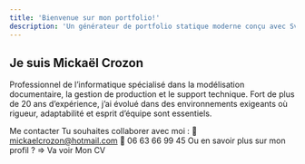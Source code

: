 ```yaml
---
title: 'Bienvenue sur mon portfolio!'
description: 'Un générateur de portfolio statique moderne conçu avec SvelteKit et Tailwind CSS. Içi je présente mon travail avec élégance et simplicité.'
---
```


## Je suis Mickaël Crozon

Professionnel de l’informatique spécialisé dans la modélisation documentaire, la gestion de production et le support technique. Fort de plus de 20 ans d’expérience, j’ai évolué dans des environnements exigeants où rigueur, adaptabilité et esprit d’équipe sont essentiels.

Me contacter
Tu souhaites collaborer avec moi : 📧 mickaelcrozon@hotmail.com 📱 06 63 66 99 45 Ou en savoir plus sur mon profil ? => Va voir Mon CV
